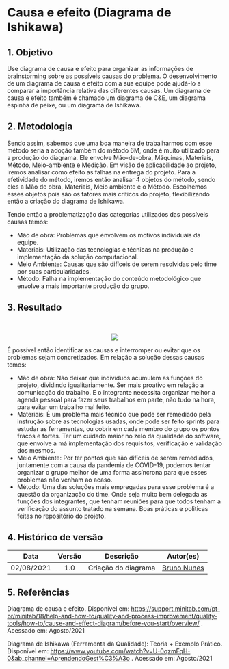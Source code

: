 # Causa e efeito (Diagrama de Ishikawa)


## 1. Objetivo
Use diagrama de causa e efeito para organizar as informações de brainstorming sobre as possíveis causas do problema. O desenvolvimento de um diagrama de causa e efeito com a sua equipe pode ajudá-lo a comparar a importância relativa das diferentes causas. Um diagrama de causa e efeito também é chamado um diagrama de C&E, um diagrama espinha de peixe, ou um diagrama de Ishikawa.

## 2. Metodologia
Sendo assim, sabemos que uma boa maneira de trabalharmos com esse método seria a adoção também do método 6M, onde é muito utilizado para a produção do diagrama. Ele envolve Mão-de-obra, Máquinas, Materiais, Método, Meio-ambiente e Medição. Em visão de aplicabilidade ao projeto, iremos analisar como efeito as falhas na entrega do projeto. Para a efetividade do método, iremos então analisar 4 objetos do método, sendo eles a Mão de obra, Materiais, Meio ambiente e o Método. Escolhemos esses objetos pois são os fatores mais críticos do projeto, flexibilizando então a criação do diagrama de Ishikawa.

Tendo então a problematização das categorias utilizados das possíveis causas temos:

 * Mão de obra: Problemas que envolvem os motivos individuais da equipe.
 * Materiais: Utilização das tecnologias e técnicas na produção e implementação da solução computacional.
 * Meio Ambiente: Causas que são difíceis de serem resolvidas pelo time por suas particularidades.
 * Método: Falha na implementação do conteúdo metodológico que envolve a mais importante produção do grupo.

## 3. Resultado

<br>

<p align="center">
  <img src="../causaEfeito/diagramaCausaEfeito.png" />
</p>

É possível então identificar as causas e interromper ou evitar que os problemas sejam concretizados. Em relação a solução dessas causas temos:

 * Mão de obra: Não deixar que indivíduos acumulem as funções do projeto, dividindo igualitariamente. Ser mais proativo em relação a comunicação do trabalho. E o integrante necessita organizar melhor a agenda pessoal para fazer seus trabalhos em parte, não tudo na hora, para evitar um trabalho mal feito.
 * Materiais: É um problema mais técnico que pode ser remediado pela instrução sobre as tecnologias usadas, onde pode ser feito sprints para estudar as ferramentas, ou cobrir em cada membro do grupo os pontos fracos e fortes. Ter um cuidado maior no zelo da qualidade do software, que envolve a má implementação dos requisitos, verificação e validação dos mesmos.
 * Meio Ambiente: Por ter pontos que são difíceis de serem remediados, juntamente com a causa da pandemia de COVID-19, podemos tentar organizar o grupo melhor de uma forma assíncrona para que esses problemas não venham ao acaso.
 * Método: Uma das soluções mais empregadas para esse problema é a questão da organização do time. Onde seja muito bem delegada as funções dos integrantes, que tenham reuniões para que todos tenham a verificação do assunto tratado na semana. Boas práticas e politicas feitas no repositório do projeto.

## 4. Histórico de versão

|Data | Versão | Descrição | Autor(es)|
| :--: | :--: | -- | :--: |
| 02/08/2021 | 1.0 | Criação do diagrama | [Bruno Nunes](https://github.com/brunocmo) |

## 5. Referências 

Diagrama de causa e efeito. Disponível em: <a href="https://support.minitab.com/pt-br/minitab/18/help-and-how-to/quality-and-process-improvement/quality-tools/how-to/cause-and-effect-diagram/before-you-start/overview/">https://support.minitab.com/pt-br/minitab/18/help-and-how-to/quality-and-process-improvement/quality-tools/how-to/cause-and-effect-diagram/before-you-start/overview/ </a>. Acessado em: Agosto/2021

Diagrama de Ishikawa (Ferramenta da Qualidade): Teoria + Exemplo Prático. Disponível em: <a href="https://www.youtube.com/watch?v=U-0qzmFqH-0&ab_channel=AprendendoGest%C3%A3o"> https://www.youtube.com/watch?v=U-0qzmFqH-0&ab_channel=AprendendoGest%C3%A3o </a>. Acessado em: Agosto/2021
